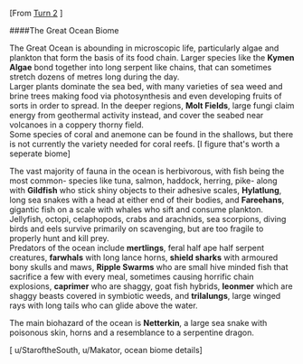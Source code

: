 [From [Turn 2](https://www.reddit.com/r/GodhoodWB/comments/fpv868/endless_pantheon_turn_2/fltmu9x?utm_source=share&utm_medium=web2x) ]     

####The Great Ocean Biome     

The Great Ocean is abounding in microscopic life, particularly algae and plankton that form the basis of its food chain. Larger species like the **Kymen Algae** bond together into long serpent like chains, that can sometimes stretch dozens of metres long during the day.        
Larger plants dominate the sea bed, with many varieties of sea weed and brine trees making food via photosynthesis and even developing fruits of sorts in order to spread. In the deeper regions, **Molt Fields**, large fungi claim energy from geothermal activity instead, and cover the seabed near volcanoes in a coppery thorny field.      
Some species of coral and anemone can be found in the shallows, but there is not currently the variety needed for coral reefs. [I figure that's worth a seperate biome]    

The vast majority of fauna in the ocean is herbivorous, with fish being the most common- species like tuna, salmon, haddock, herring, pike- along with **Gildfish** who stick shiny objects to their adhesive scales, **Hylatlung**, long sea snakes with a head at either end of their bodies, and **Fareehans**, gigantic fish on a scale with whales who sift and consume plankton.     
Jellyfish, octopi, celaphopods, crabs and arachnids, sea scorpions, diving birds and eels survive primarily on scavenging, but are too fragile to properly hunt and kill prey.     
Predators of the ocean include **mertlings**, feral half ape half serpent creatures, **farwhals** with long lance horns, **shield sharks** with armoured bony skulls and maws, **Ripple Swarms** who are small hive minded fish that sacrifice a few with every meal, sometimes causing horrific chain explosions, **caprimer** who are shaggy, goat fish hybrids, **leonmer** which are shaggy beasts covered in symbiotic weeds, and **trilalungs**, large winged rays with long tails who can glide above the water.     

The main biohazard of the ocean is **Netterkin**, a large sea snake with poisonous skin, horns and a resemblance to a serpentine dragon.      

[ u/StaroftheSouth, u/Makator, ocean biome details]